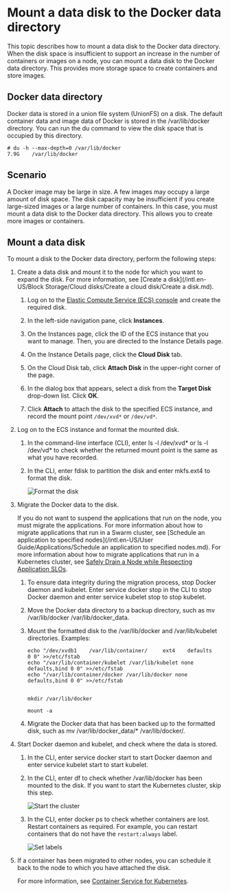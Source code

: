 # Mount a data disk to the Docker data directory

This topic describes how to mount a data disk to the Docker data directory. When the disk space is insufficient to support an increase in the number of containers or images on a node, you can mount a data disk to the Docker data directory. This provides more storage space to create containers and store images.

## Docker data directory

Docker data is stored in a union file system \(UnionFS\) on a disk. The default container data and image data of Docker is stored in the /var/lib/docker directory. You can run the du command to view the disk space that is occupied by this directory.

```
# du -h --max-depth=0 /var/lib/docker
7.9G    /var/lib/docker
```

## Scenario

A Docker image may be large in size. A few images may occupy a large amount of disk space. The disk capacity may be insufficient if you create large-sized images or a large number of containers. In this case, you must mount a data disk to the Docker data directory. This allows you to create more images or containers.

## Mount a data disk

To mount a disk to the Docker data directory, perform the following steps:

1.  Create a data disk and mount it to the node for which you want to expand the disk. For more information, see [Create a disk](/intl.en-US/Block Storage/Cloud disks/Create a cloud disk/Create a disk.md).

    1.  Log on to the [Elastic Compute Service \(ECS\) console](https://ecs.console.aliyun.com/) and create the required disk.

    2.  In the left-side navigation pane, click **Instances**.

    3.  On the Instances page, click the ID of the ECS instance that you want to manage. Then, you are directed to the Instance Details page.

    4.  On the Instance Details page, click the **Cloud Disk** tab.

    5.  On the Cloud Disk tab, click **Attach Disk** in the upper-right corner of the page.

    6.  In the dialog box that appears, select a disk from the **Target Disk** drop-down list. Click **OK**.

    7.  Click **Attach** to attach the disk to the specified ECS instance, and record the mount point `/dev/xvd*` or `/dev/vd*`.

2.  Log on to the ECS instance and format the mounted disk.

    1.  In the command-line interface \(CLI\), enter ls -l /dev/xvd\* or ls -l /dev/vd\* to check whether the returned mount point is the same as what you have recorded.

    2.  In the CLI, enter fdisk to partition the disk and enter mkfs.ext4 to format the disk.

        ![Format the disk](https://static-aliyun-doc.oss-accelerate.aliyuncs.com/assets/img/en-US/5735359951/p38212.png)

3.  Migrate the Docker data to the disk.

    If you do not want to suspend the applications that run on the node, you must migrate the applications. For more information about how to migrate applications that run in a Swarm cluster, see [Schedule an application to specified nodes](/intl.en-US/User Guide/Applications/Schedule an application to specified nodes.md). For more information about how to migrate applications that run in a Kubernetes cluster, see [Safely Drain a Node while Respecting Application SLOs](https://kubernetes.io/docs/tasks/administer-cluster/safely-drain-node/).

    1.  To ensure data integrity during the migration process, stop Docker daemon and kubelet. Enter service docker stop in the CLI to stop Docker daemon and enter service kubelet stop to stop kubelet.

    2.  Move the Docker data directory to a backup directory, such as mv /var/lib/docker /var/lib/docker\_data.

    3.  Mount the formatted disk to the /var/lib/docker and /var/lib/kubelet directories. Examples:

        ```
        echo "/dev/xvdb1    /var/lib/container/     ext4    defaults        0 0" >>/etc/fstab
        echo "/var/lib/container/kubelet /var/lib/kubelet none defaults,bind 0 0" >>/etc/fstab
        echo "/var/lib/container/docker /var/lib/docker none defaults,bind 0 0" >>/etc/fstab
        
        
        mkdir /var/lib/docker
        
        mount -a
        ```

    4.  Migrate the Docker data that has been backed up to the formatted disk, such as mv /var/lib/docker\_data/\* /var/lib/docker/.

4.  Start Docker daemon and kubelet, and check where the data is stored.

    1.  In the CLI, enter service docker start to start Docker daemon and enter service kubelet start to start kubelet.

    2.  In the CLI, enter df to check whether /var/lib/docker has been mounted to the disk. If you want to start the Kubernetes cluster, skip this step.

        ![Start the cluster](https://static-aliyun-doc.oss-accelerate.aliyuncs.com/assets/img/en-US/5735359951/p38133.png)

    3.  In the CLI, enter docker ps to check whether containers are lost. Restart containers as required. For example, you can restart containers that do not have the `restart:always` label.

        ![Set labels](https://static-aliyun-doc.oss-accelerate.aliyuncs.com/assets/img/en-US/5735359951/p38134.png)

5.  If a container has been migrated to other nodes, you can schedule it back to the node to which you have attached the disk.

    For more information, see [Container Service for Kubernetes](https://www.alibabacloud.com/zh/product/container-service).


